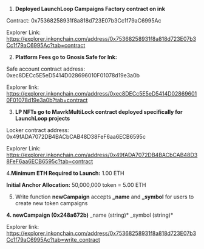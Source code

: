 1. **Deployed LaunchLoop Campaigns Factory contract on ink**

Contract: 0x75368258931f8a818d723E07b3Cc1f79aC6995Ac

Explorer Link: https://explorer.inkonchain.com/address/0x75368258931f8a818d723E07b3Cc1f79aC6995Ac?tab=contract

2. **Platform Fees go to Gnosis Safe for Ink:**

Safe account contract address: 0xec8DECc5E5eD5414D028696010F01078d19e3a0b

Explorer link: https://explorer.inkonchain.com/address/0xec8DECc5E5eD5414D028696010F01078d19e3a0b?tab=contract


3. **LP NFTs go to MavrkMultiLock contract deployed specifically for LaunchLoop projects**

Locker contract address: 0x49fADA7072DB4BACbCAB48D38FeF6aa6ECB6595c

Explorer Link: https://explorer.inkonchain.com/address/0x49fADA7072DB4BACbCAB48D38FeF6aa6ECB6595c?tab=contract


4.**Minimum ETH Required to Launch:** 1.00 ETH

**Initial Anchor Allocation:** 50,000,000 token = 5.00 ETH



5. Write function **newCampaign** accepts **_name** and **_symbol** for users to create new token campaigns

**4. newCampaign (0x248a672b)**
_name (string)*
_symbol (string)*


Explorer link: https://explorer.inkonchain.com/address/0x75368258931f8a818d723E07b3Cc1f79aC6995Ac?tab=write_contract
